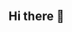 ## Hi there 👋

<!--
**Irhamul1907093/Irhamul1907093** is a ✨ _special_ ✨ repository because its `README.md` (this file) appears on your GitHub profile.

Here are some ideas to get you started:

- 🔭 I’m currently workixng on ...
- 🌱 I’m currently learning ...
- 👯 I’m looking to collaborate on ...
- 🤔 I’m looking for help with ...
- 💬 Ask me about ...
- 📫 How to reach me: ...
- 😄 Pronouns: ...
- ⚡ Fun fact: ...
-->

<!--<img src="https://hacker-rank-stats-card.vercel.app/generate-card?username={{irhamulislam_pr1}}" alt="HackerRank Card"/>
-->
